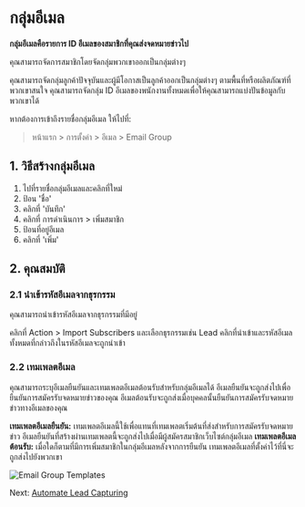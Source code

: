 <!-- add-breadcrumbs -->

# กลุ่มอีเมล

**กลุ่มอีเมลคือรายการ ID อีเมลของสมาชิกที่คุณส่งจดหมายข่าวไป**

คุณสามารถจัดการสมาชิกโดยจัดกลุ่มพวกเขาออกเป็นกลุ่มต่างๆ

คุณสามารถจัดกลุ่มลูกค้าปัจจุบันและผู้มีโอกาสเป็นลูกค้าออกเป็นกลุ่มต่างๆ ตามพื้นที่หรือผลิตภัณฑ์ที่พวกเขาสนใจ คุณสามารถจัดกลุ่ม ID อีเมลของพนักงานทั้งหมดเพื่อให้คุณสามารถแบ่งปันข้อมูลกับพวกเขาได้

หากต้องการเข้าถึงรายชื่อกลุ่มอีเมล ให้ไปที่:
> หน้าแรก > การตั้งค่า > อีเมล > Email Group

## 1. วิธีสร้างกลุ่มอีเมล

1. ไปที่รายชื่อกลุ่มอีเมลและคลิกที่ใหม่
1. ป้อน 'ชื่อ'
1. คลิกที่ 'บันทึก'
1. คลิกที่ การดำเนินการ > เพิ่มสมาชิก
1. ป้อนที่อยู่อีเมล
1. คลิกที่ 'เพิ่ม'

## 2. คุณสมบัติ

### 2.1 นำเข้ารหัสอีเมลจากธุรกรรม

คุณสามารถนำเข้ารหัสอีเมลจากธุรกรรมที่มีอยู่

คลิกที่ Action > Import Subscribers และเลือกธุรกรรมเช่น Lead คลิกที่นำเข้าและรหัสอีเมลทั้งหมดที่กล่าวถึงในรหัสอีเมลจะถูกนำเข้า

### 2.2 เทมเพลตอีเมล

คุณสามารถระบุอีเมลยืนยันและเทมเพลตอีเมลต้อนรับสำหรับกลุ่มอีเมลได้ อีเมลยืนยันจะถูกส่งไปเพื่อยืนยันการสมัครรับจดหมายข่าวของคุณ อีเมลต้อนรับจะถูกส่งเมื่อบุคคลนั้นยืนยันการสมัครรับจดหมายข่าวทางอีเมลของคุณ

**เทมเพลตอีเมลยืนยัน:** เทมเพลตอีเมลนี้ใช้เพื่อแทนที่เทมเพลตเริ่มต้นที่ส่งสำหรับการสมัครรับจดหมายข่าว อีเมลยืนยันที่สร้างผ่านเทมเพลตนี้จะถูกส่งไปเมื่อมีผู้สมัครสมาชิกเว็บไซต์กลุ่มอีเมล
**เทมเพลตอีเมลต้อนรับ:** เมื่อใดก็ตามที่มีการเพิ่มสมาชิกในกลุ่มอีเมลหลังจากการยืนยัน เทมเพลตอีเมลที่ตั้งค่าไว้ที่นี่จะถูกส่งไปยังพวกเขา

<img class="screenshot" alt="Email Group Templates" src="{{docs_base_url}}/assets/img/crm/email-group.png">

Next: [Automate Lead Capturing](/docs/user/manual/th/CRM/articles/automate_lead_capturing)

